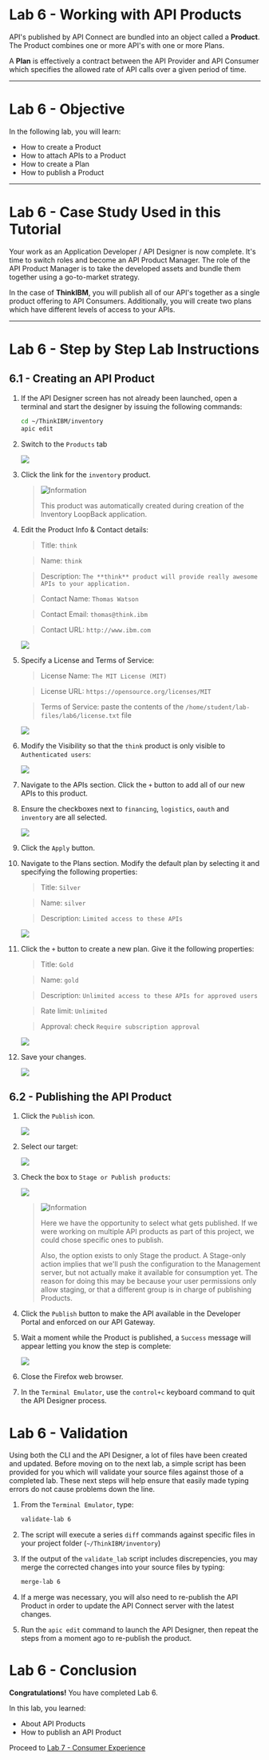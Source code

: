 # Lab 6 - Working with API Products

API's published by API Connect are bundled into an object called a **Product**. The Product combines one or more API's with one or more Plans.

A **Plan** is effectively a contract between the API Provider and API Consumer which specifies the allowed rate of API calls over a given period of time.

---
# Lab 6 - Objective

In the following lab, you will learn:

+ How to create a Product
+ How to attach APIs to a Product
+ How to create a Plan
+ How to publish a Product

---
# Lab 6	- Case Study Used in this Tutorial

Your work as an Application Developer / API Designer is now complete. It's time to switch roles and become an API Product Manager. The role of the API Product Manager is to take the developed assets and bundle them together using a go-to-market strategy.

In the case of **ThinkIBM**, you will publish all of our API's together as a single product offering to API Consumers. Additionally, you will create two plans which have different levels of access to your APIs.

---
# Lab 6	- Step by Step Lab Instructions

## 6.1 - Creating an API Product

1. If the API Designer screen has not already been launched, open a terminal and start the designer by issuing the following commands:

	```bash
	cd ~/ThinkIBM/inventory
	apic edit
	```

1. Switch to the `Products` tab

	![](https://github.com/ibm-apiconnect/pot-onprem-docs/raw/5010/lab-guide/img/lab6/products.png)

1. Click the link for the `inventory` product.
	
	> ![][info]
	> 
	> This product was automatically created during creation of the Inventory LoopBack application.

1. Edit the Product Info & Contact details:

	> Title: `think`
	
	> Name: `think`
	
	> Description: `The **think** product will provide really awesome APIs to your application.`
	
	> Contact Name: `Thomas Watson`
	
	> Contact Email: `thomas@think.ibm`
	
	> Contact URL: `http://www.ibm.com`  
	
	![](https://github.com/ibm-apiconnect/pot-onprem-docs/raw/5010/lab-guide/img/lab6/think-infocontact.png)

1. Specify a License and Terms of Service:

	> License Name: `The MIT License (MIT)`
		
	> License URL: `https://opensource.org/licenses/MIT`
		
	> Terms of Service: paste the contents of the `/home/student/lab-files/lab6/license.txt` file
	  
	![](https://github.com/ibm-apiconnect/pot-onprem-docs/raw/5010/lab-guide/img/lab6/think-licensetos.png)
	
1. Modify the Visibility so that the `think` product is only visible to `Authenticated users`:
  
	![](https://github.com/ibm-apiconnect/pot-onprem-docs/raw/5010/lab-guide/img/lab6/think-visibility.png)
	
1. Navigate to the APIs section. Click the `+` button to add all of our new APIs to this product.

1. Ensure the checkboxes next to `financing`, `logistics`, `oauth` and `inventory` are all selected.
	 
	![](https://github.com/ibm-apiconnect/pot-onprem-docs/raw/5010/lab-guide/img/lab6/think-apis.png)

1. Click the `Apply` button.

1. Navigate to the Plans section. Modify the default plan by selecting it and specifying the following properties:

	> Title: `Silver`
	
	> Name: `silver`
	
	> Description: `Limited access to these APIs`
	
	![](https://github.com/ibm-apiconnect/pot-onprem-docs/raw/5010/lab-guide/img/lab6/think-silverplan.png)

1. Click the `+` button to create a new plan. Give it the following properties:

	> Title: `Gold`
	
	> Name: `gold`
	
	> Description: `Unlimited access to these APIs for approved users`
	
	> Rate limit: `Unlimited`
	
	> Approval: check `Require subscription approval`  
	
	![](https://github.com/ibm-apiconnect/pot-onprem-docs/raw/5010/lab-guide/img/lab6/think-goldplan.png)

1. Save your changes.

	![](https://github.com/ibm-apiconnect/pot-onprem-docs/raw/5010/lab-guide/img/lab6/save-icon.png)

## 6.2 - Publishing the API Product

1. Click the `Publish` icon.

	![](https://github.com/ibm-apiconnect/pot-onprem-docs/raw/5010/lab-guide/img/lab6/think-publish.png)

1. Select our target:

	![](https://github.com/ibm-apiconnect/pot-onprem-docs/raw/5010/lab-guide/img/lab6/publish-target.png)

1. Check the box to `Stage or Publish products`:

	![](https://github.com/ibm-apiconnect/pot-onprem-docs/raw/5010/lab-guide/img/lab6/publish-product.png)

	> ![][info]
	> 
	> Here we have the opportunity to select what gets published. If we were working on multiple API products as part of this project, we could chose specific ones to publish.
	> 
	> Also, the option exists to only Stage the product. A Stage-only action implies that we'll push the configuration to the Management server, but not actually make it available for consumption yet. The reason for doing this may be because your user permissions only allow staging, or that a different group is in charge of publishing Products.

1. Click the `Publish` button to make the API available in the Developer Portal and enforced on our API Gateway.

1. Wait a moment while the Product is published, a `Success` message will appear letting you know the step is complete:

	![](https://github.com/ibm-apiconnect/pot-onprem-docs/raw/5010/lab-guide/img/lab6/publish-success.png)

1. Close the Firefox web browser.

1. In the `Terminal Emulator`, use the `control+c` keyboard command to quit the API Designer process.

# Lab 6 - Validation

Using both the CLI and the API Designer, a lot of files have been created and updated. Before moving on to the next lab, a simple script has been provided for you which will validate your source files against those of a completed lab. These next steps will help ensure that easily made typing errors do not cause problems down the line.

1. From the `Terminal Emulator`, type:

	```bash
	validate-lab 6
	```
	
1. The script will execute a series `diff` commands against specific files in your project folder (`~/ThinkIBM/inventory`)

1. If the output of the `validate_lab` script includes discrepencies, you may merge the corrected changes into your source files by typing:

	```bash
	merge-lab 6
	```
	
1. If a merge was necessary, you will also need to re-publish the API Product in order to update the API Connect server with the latest changes.

1. Run the `apic edit` command to launch the API Designer, then repeat the steps from a moment ago to re-publish the product.

# Lab 6 - Conclusion

**Congratulations!** You have completed Lab 6.

In this lab, you learned:

+ About API Products
+ How to publish an API Product

Proceed to [Lab 7 - Consumer Experience](../Lab%207%20-%20Consumer%20Experience)

[important]: https://github.com/ibm-apiconnect/pot-onprem-docs/raw/5010/lab-guide/img/common/important.png "Important!"
[info]: https://github.com/ibm-apiconnect/pot-onprem-docs/raw/5010/lab-guide/img/common/info.png "Information"
[troubleshooting]: https://github.com/ibm-apiconnect/pot-onprem-docs/raw/5010/lab-guide/img/common/troubleshooting.png "Troubleshooting"